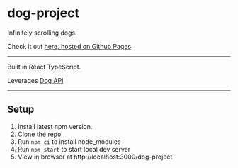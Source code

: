 # dog-project

Infinitely scrolling dogs.

Check it out [here, hosted on Github Pages](https://laynebritton.github.io/dog-project/)

---

Built in React TypeScript.

Leverages [Dog API](https://dog.ceo/dog-api/)

---

## Setup

 1. Install latest npm version.
 2. Clone the repo
 3. Run `npm ci` to install node_modules
 4. Run `npm start` to start local dev server
 5. View in browser at http://localhost:3000/dog-project
